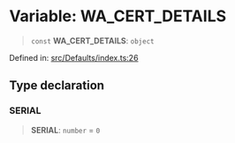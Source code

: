 # Variable: WA\_CERT\_DETAILS

> `const` **WA\_CERT\_DETAILS**: `object`

Defined in: [src/Defaults/index.ts:26](https://github.com/Fokusdotid/Baileys/blob/982cc5b3c62bfc7b56d2f8f8427b6c1a2dda856f/src/Defaults/index.ts#L26)

## Type declaration

### SERIAL

> **SERIAL**: `number` = `0`
